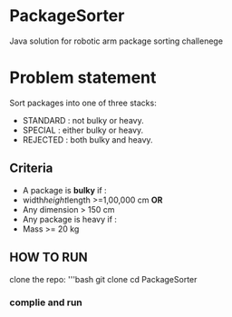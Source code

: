 # PackageSorter
Java solution for robotic arm package sorting challenege

# Problem statement
Sort packages into one of three stacks:

- STANDARD : not bulky or heavy.
- SPECIAL : either bulky or heavy.
- REJECTED : both bulky and heavy.

## Criteria

- A package is **bulky** if :
- width*height*length >=1,00,000 cm **OR**
- Any dimension > 150 cm
- Any package is heavy if :
- Mass >= 20 kg

## HOW TO RUN

clone the repo:
'''bash 
git clone 
cd PackageSorter

### complie and run
